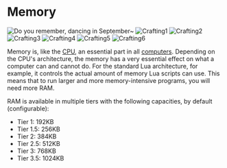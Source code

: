 # Memory

![Do you remember, dancing in September~](oredict:oc:ram1)
![Crafting1](img/ram1.png)
![Crafting2](img/ram2.png)
![Crafting3](img/ram3.png)
![Crafting4](img/ram4.png)
![Crafting5](img/ram5.png)
![Crafting6](img/ram6.png)

Memory is, like the [CPU](cpu1.md), an essential part in all [computers](../general/computer.md). Depending on the CPU's architecture, the memory has a very essential effect on what a computer can and cannot do. For the standard Lua architecture, for example, it controls the actual amount of memory Lua scripts can use. This means that to run larger and more memory-intensive programs, you will need more RAM.

RAM is available in multiple tiers with the following capacities, by default (configurable): 
- Tier 1: 192KB
- Tier 1.5: 256KB 
- Tier 2: 384KB
- Tier 2.5: 512KB
- Tier 3: 768KB
- Tier 3.5: 1024KB
